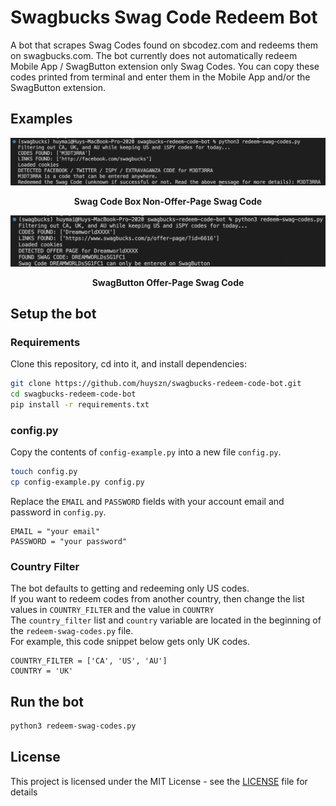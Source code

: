 # Swagbucks Swag Code Redeem Bot

A bot that scrapes Swag Codes found on sbcodez.com and redeems them on swagbucks.com. The bot currently does not automatically redeem Mobile App / SwagButton extension only Swag Codes. You can copy these codes printed from terminal and enter them in the Mobile App and/or the SwagButton extension.

## Examples

![Console output Swag Code Box](images/Console%20-%20Swag%20Code%20Box.png)

<p align="center">
  <b>Swag Code Box Non-Offer-Page Swag Code</b>
</p>


![Console output SwagButton](images/Console%20-%20SwagButton.png)

<p align="center">
  <b>SwagButton Offer-Page Swag Code</b>
</p>

## Setup the bot

### Requirements

Clone this repository, cd into it, and install dependencies:
```sh
git clone https://github.com/huyszn/swagbucks-redeem-code-bot.git
cd swagbucks-redeem-code-bot
pip install -r requirements.txt
```

### config.py

Copy the contents of `config-example.py` into a new file `config.py`.
```sh
touch config.py
cp config-example.py config.py
```

Replace the `EMAIL` and `PASSWORD` fields with your account email and password in `config.py`.

```
EMAIL = "your email"
PASSWORD = "your password"
```
### Country Filter
The bot defaults to getting and redeeming only US codes.\
If you want to redeem codes from another country, then change the list values in `COUNTRY_FILTER` and the value in `COUNTRY`\
The `country_filter` list and `country` variable are located in the beginning of the `redeem-swag-codes.py` file.\
For example, this code snippet below gets only UK codes.
```
COUNTRY_FILTER = ['CA', 'US', 'AU']
COUNTRY = 'UK'
```


## Run the bot

```sh
python3 redeem-swag-codes.py
```

## License

This project is licensed under the MIT License - see the [LICENSE](LICENSE) file for details